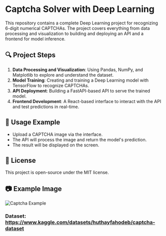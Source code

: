 # Captcha Solver with Deep Learning

This repository contains a complete Deep Learning project for recognizing 6-digit numerical CAPTCHAs. The project covers everything from data processing and visualization to building and deploying an API and a frontend for model inference.

## 🔍 Project Steps
1. **Data Processing and Visualization**: Using Pandas, NumPy, and Matplotlib to explore and understand the dataset.
2. **Model Training**: Creating and training a Deep Learning model with TensorFlow to recognize CAPTCHAs.
3. **API Deployment**: Building a FastAPI-based API to serve the trained model.
4. **Frontend Development**: A React-based interface to interact with the API and test predictions in real-time.

## 📸 Usage Example
- Upload a CAPTCHA image via the interface.
- The API will process the image and return the model's prediction.
- The result will be displayed on the screen.

## 📖 License
This project is open-source under the MIT license.

## 📷 Example Image

![Captcha Example](exemplo/exemploimg.jpg)

### Dataset: https://www.kaggle.com/datasets/huthayfahodeb/captcha-dataset



